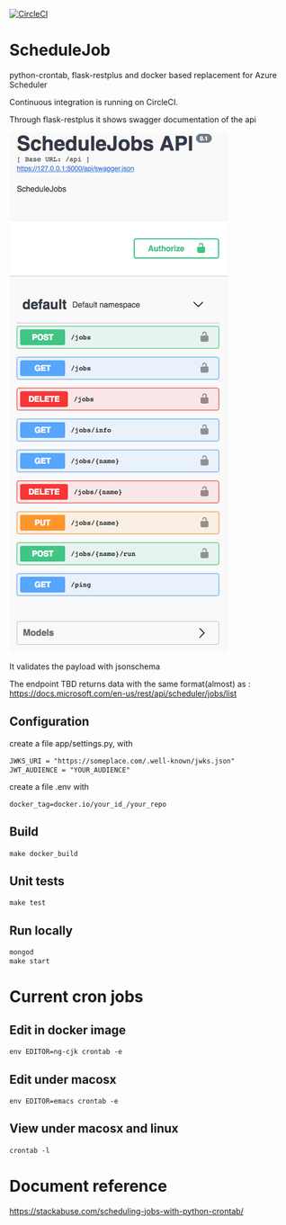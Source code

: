 [![CircleCI](https://circleci.com/gh/CaptorAB/JobsScheduler.svg?style=svg)](https://circleci.com/gh/CaptorAB/JobsScheduler)


# ScheduleJob
python-crontab, flask-restplus and docker based replacement for Azure Scheduler


Continuous integration is running on CircleCI.

Through flask-restplus it shows swagger documentation of the api

![swagger](docs/images/swagger.png "swagger")

It validates the payload with jsonschema


The  endpoint TBD returns data with the same format(almost) as :
https://docs.microsoft.com/en-us/rest/api/scheduler/jobs/list


## Configuration
create a file app/settings.py, with
```
JWKS_URI = "https://someplace.com/.well-known/jwks.json"
JWT_AUDIENCE = "YOUR_AUDIENCE"
```


create a file .env with
``` 
docker_tag=docker.io/your_id_/your_repo
```

## Build
``` 
make docker_build
```

## Unit tests
```
make test
```

## Run locally
``` 
mongod
make start
```

# Current cron jobs

## Edit in docker image

```
env EDITOR=ng-cjk crontab -e
```

## Edit under macosx
```
env EDITOR=emacs crontab -e
```

## View under macosx and linux
```
crontab -l
```


# Document reference
https://stackabuse.com/scheduling-jobs-with-python-crontab/

